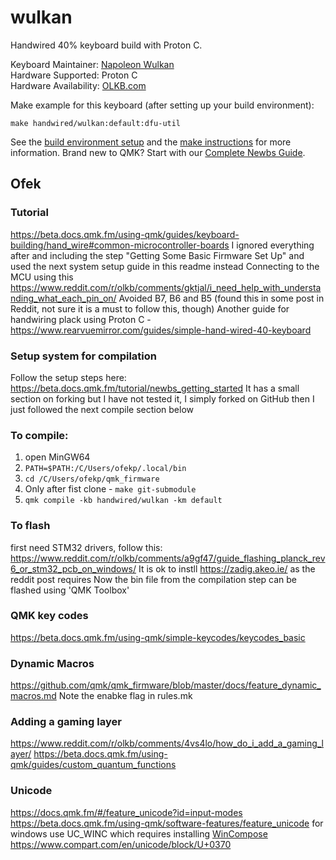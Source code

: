 # wulkan

Handwired 40% keyboard build with Proton C.

Keyboard Maintainer: [Napoleon Wulkan](https://github.com/wulkan)  
Hardware Supported: Proton C  
Hardware Availability: [OLKB.com](https://olkb.com)


Make example for this keyboard (after setting up your build environment):

    make handwired/wulkan:default:dfu-util

See the [build environment setup](https://docs.qmk.fm/#/getting_started_build_tools) and the [make instructions](https://docs.qmk.fm/#/getting_started_make_guide) for more information. Brand new to QMK? Start with our [Complete Newbs Guide](https://docs.qmk.fm/#/newbs).


## Ofek

### Tutorial
https://beta.docs.qmk.fm/using-qmk/guides/keyboard-building/hand_wire#common-microcontroller-boards
I ignored everything after and including the step "Getting Some Basic Firmware Set Up" and used the next system setup guide in this readme instead
Connecting to the MCU using this https://www.reddit.com/r/olkb/comments/gktjal/i_need_help_with_understanding_what_each_pin_on/
Avoided B7, B6 and B5 (found this in some post in Reddit, not sure it is a must to follow this, though)
Another guide for handwiring plack using Proton C - https://www.rearvuemirror.com/guides/simple-hand-wired-40-keyboard

### Setup system for compilation
Follow the setup steps here:
https://beta.docs.qmk.fm/tutorial/newbs_getting_started
It has a small section on forking but I have not tested it, I simply forked on GitHub
then I just followed the next compile section below

### To compile:
1. open MinGW64
1. `PATH=$PATH:/C/Users/ofekp/.local/bin`
1. `cd /C/Users/ofekp/qmk_firmware`
1. Only after fist clone - `make git-submodule`
1. `qmk compile -kb handwired/wulkan -km default`

### To flash
first need STM32 drivers, follow this:
https://www.reddit.com/r/olkb/comments/a9gf47/guide_flashing_planck_rev6_or_stm32_pcb_on_windows/
It is ok to instll https://zadig.akeo.ie/ as the reddit post requires
Now the bin file from the compilation step can be flashed using 'QMK Toolbox'

### QMK key codes
https://beta.docs.qmk.fm/using-qmk/simple-keycodes/keycodes_basic

### Dynamic Macros
https://github.com/qmk/qmk_firmware/blob/master/docs/feature_dynamic_macros.md
Note the enabke flag in rules.mk

### Adding a gaming layer
https://www.reddit.com/r/olkb/comments/4vs4lo/how_do_i_add_a_gaming_layer/
https://beta.docs.qmk.fm/using-qmk/guides/custom_quantum_functions

### Unicode
https://docs.qmk.fm/#/feature_unicode?id=input-modes
https://beta.docs.qmk.fm/using-qmk/software-features/feature_unicode
for windows use UC_WINC which requires installing [WinCompose](https://github.com/samhocevar/wincompose)
https://www.compart.com/en/unicode/block/U+0370